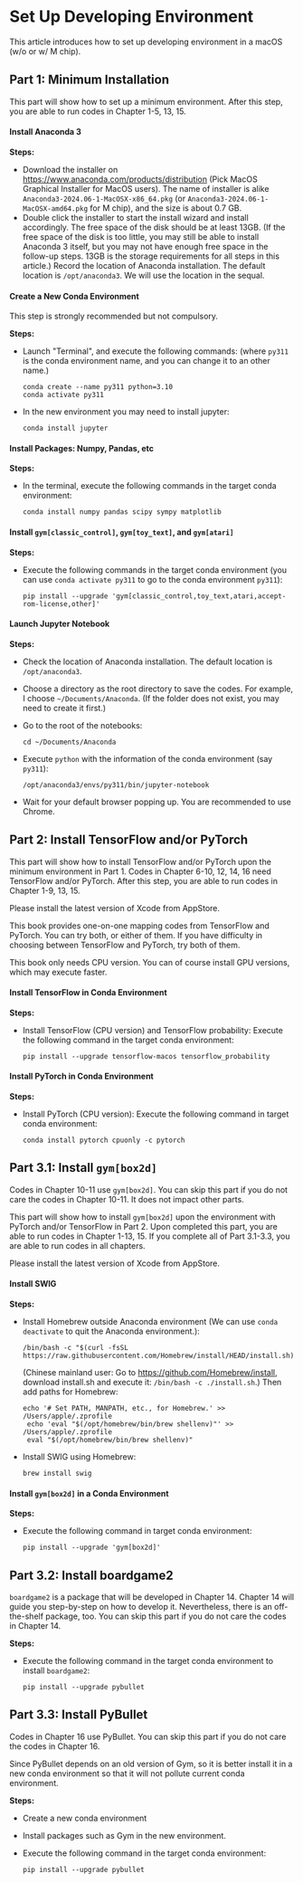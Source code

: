 # Set Up Developing Environment

This article introduces how to set up developing environment in a macOS (w/o or w/ M chip).

## Part 1: Minimum Installation

This part will show how to set up a minimum environment. After this step, you are able to run codes in Chapter 1-5, 13, 15.

#### Install Anaconda 3

**Steps:**

- Download the installer on https://www.anaconda.com/products/distribution (Pick MacOS Graphical Installer for MacOS users). The name of installer is alike `Anaconda3-2024.06-1-MacOSX-x86_64.pkg` (or `Anaconda3-2024.06-1-MacOSX-amd64.pkg` for M chip), and the size is about 0.7 GB.
- Double click the installer to start the install wizard and install accordingly. The free space of the disk should be at least 13GB. (If the free space of the disk is too little, you may still be able to install Anaconda 3 itself, but you may not have enough free space in the follow-up steps. 13GB is the storage requirements for all steps in this article.) Record the location of Anaconda installation. The default location is `/opt/anaconda3`. We will use the location in the sequal.

#### Create a New Conda Environment

This step is strongly recommended but not compulsory.

**Steps:**

- Launch "Terminal", and execute the following commands: (where `py311` is the conda environment name, and you can change it to an other name.)
   ```
   conda create --name py311 python=3.10
   conda activate py311
   ```

- In the new environment you may need to install jupyter:
   ```
   conda install jupyter
   ```

#### Install Packages: Numpy, Pandas, etc

**Steps:**

- In the terminal, execute the following commands in the target conda environment:
   ```
   conda install numpy pandas scipy sympy matplotlib
   ```

#### Install `gym[classic_control]`, `gym[toy_text]`, and `gym[atari]`

**Steps:**

- Execute the following commands in the target conda environment (you can use `conda activate py311` to go to the conda environment `py311`):
   ```
   pip install --upgrade 'gym[classic_control,toy_text,atari,accept-rom-license,other]'
   ```

#### Launch Jupyter Notebook

**Steps:**

- Check the location of Anaconda installation. The default location is `/opt/anaconda3`.
- Choose a directory as the root directory to save the codes. For example, I choose `~/Documents/Anaconda`. (If the folder does not exist, you may need to create it first.)
- Go to the root of the notebooks:
   ```
   cd ~/Documents/Anaconda
   ```
- Execute `python` with the information of the conda environment (say `py311`):
   ```
   /opt/anaconda3/envs/py311/bin/jupyter-notebook
   ```

- Wait for your default browser popping up. You are recommended to use Chrome.

## Part 2: Install TensorFlow and/or PyTorch

This part will show how to install TensorFlow and/or PyTorch upon the minimum environment in Part 1. Codes in Chapter 6-10, 12, 14, 16 need TensorFlow and/or PyTorch. After this step, you are able to run codes in Chapter 1-9, 13, 15.

Please install the latest version of Xcode from AppStore.

This book provides one-on-one mapping codes from TensorFlow and PyTorch. You can try both, or either of them. If you have difficulty in choosing between TensorFlow and PyTorch, try both of them.

This book only needs CPU version. You can of course install GPU versions, which may execute faster.

#### Install TensorFlow in Conda Environment

**Steps:**

- Install TensorFlow (CPU version) and TensorFlow probability: Execute the following command in the target conda environment:
   ```
   pip install --upgrade tensorflow-macos tensorflow_probability
   ```

#### Install PyTorch in Conda Environment

**Steps:**

- Install PyTorch (CPU version): Execute the following command in target conda environment:
   ```
   conda install pytorch cpuonly -c pytorch
   ```

## Part 3.1: Install `gym[box2d]`

Codes in Chapter 10-11 use `gym[box2d]`. You can skip this part if you do not care the codes in Chapter 10-11. It does not impact other parts.

This part will show how to install `gym[box2d]` upon the environment with PyTorch and/or TensorFlow in Part 2. Upon completed this part, you are able to run codes in Chapter 1-13, 15. If you complete all of Part 3.1-3.3, you are able to run codes in all chapters.

Please install the latest version of Xcode from AppStore.

#### Install SWIG

**Steps:**

- Install Homebrew outside Anaconda environment (We can use `conda deactivate` to quit the Anaconda environment.):
   ```
   /bin/bash -c "$(curl -fsSL https://raw.githubusercontent.com/Homebrew/install/HEAD/install.sh)"
   ```
   (Chinese mainland user: Go to https://github.com/Homebrew/install, download install.sh and execute it: `/bin/bash -c ./install.sh`.) Then add paths for Homebrew:
   ```
   echo '# Set PATH, MANPATH, etc., for Homebrew.' >> /Users/apple/.zprofile
    echo 'eval "$(/opt/homebrew/bin/brew shellenv)"' >> /Users/apple/.zprofile
    eval "$(/opt/homebrew/bin/brew shellenv)"
   ```
- Install SWIG using Homebrew:
   ```
   brew install swig
   ```

#### Install `gym[box2d]` in a Conda Environment

**Steps:**

- Execute the following command in target conda environment:
   ```
   pip install --upgrade 'gym[box2d]'
   ```

## Part 3.2: Install boardgame2

`boardgame2` is a package that will be developed in Chapter 14. Chapter 14 will guide you step-by-step on how to develop it. Nevertheless, there is an off-the-shelf package, too. You can skip this part if you do not care the codes in Chapter 14.

**Steps:**

- Execute the following command in the target conda environment to install `boardgame2`:
   ```
   pip install --upgrade pybullet
   ```

## Part 3.3: Install PyBullet

Codes in Chapter 16 use PyBullet. You can skip this part if you do not care the codes in Chapter 16.

Since PyBullet depends on an old version of Gym, so it is better install it in a new conda environment so that it will not pollute current conda environment.

**Steps:**

- Create a new conda environment

- Install packages such as Gym in the new environment.

- Execute the following command in the target conda environment:
   ```
   pip install --upgrade pybullet
   ```

